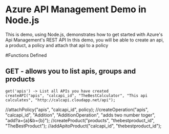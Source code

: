 # Azure API Management Demo in Node.js

This is demo, using Node.js, demonstrates how to get started with Azure's Api Management's REST API
In this demo, you will be able to create an api, a product, a policy and attach that api to a policy 

#Functions Defined 

## GET - allows you to list apis, groups and products 
    get('apis') -> List all APIs you have created 
    createAPI("apis", "calcapi_id", "TheBestCalculator", "This api calculates", "http://calcapi.cloudapp.net/api");
//attachPolicy("apis", "calcapi_id", policy);
//createOperation("apis", "calcapi_id", "Addition", "AdditionOperation", "adds two number toger", "add?a={a}&b={b}");
//createProduct("products", "thebestproduct_id", "TheBestProduct");
//addApitoProduct("calcapi_id", "thebestproduct_id");


